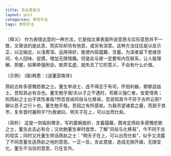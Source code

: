 ```yaml
---
title: 言此意彼法
layout: post
categories: 表现手法
tags: 表现手法
---
```


〔释义〕 作为表情达意的一种方法，它是指文章表面所说意思与实际意思并不一致，文章说的是此意，而实际却另有他意，或另有深意。这种方法往往是以反示正，以近喻远，以浅寄深。运用得好，能使内容蕴藉、含蓄，为读者留下思维空间，令人回味、捉摸，增加无限情趣。但是此与彼一定要有内在联系，让人能理解、把握，如果牵强附会，故弄玄虚，就失去了它的意义，不会有什么价值。

〔示例〕 (唐)韩愈：《送董邵南序》

燕赵古称多感慨悲歌之士。董生举进士，连不得志于有司，怀抱利器，郁郁适兹土，吾知其必有合也。董生勉乎哉!夫以子之不遇时，苟慕义强仁者，皆爱惜焉；矧燕赵之士出乎其性者哉?然吾尝闻风俗与化移易，吾恶知其今不异于古所云邪?聊以吾子之行卜也。董生勉乎哉，吾因之有所感矣。为我吊望诸君之墓，而观于其市，复有昔时屠狗乎?为我谢曰，明天子在上，可以出而仕矣。

〔简析〕 这是一则临别赠言，写的委婉曲折，含蓄蕴藉，既肯定燕赵多感慨悲歌之士，董生此去必有合；又劝勉董生审时度势，了解“风俗与化移易”，今不同于古的现实；同时又托董生带话燕赵之士：“明天子在上，可以出而仕矣”，似乎又流露了不同意董生适燕赵之地的意思。一正一反，言此意彼，造成无限开阖，无限变化，董生不当往的意思，已在言外。 